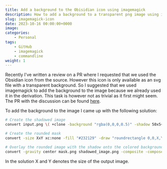 ```yaml
---
title: Add a background to the Obisidian icon using imagemagick
description: How to add a background to a transparent png image using imagemagick on Linux
slug: imagemagick-icon
date: 2023-10-16 00:00:00+0000
image: 
categories:
    - Personal
tags:
    - GitHub
    - imagemagick
    - commandline
weight: 1
---
```


Recently I've written a review on a PR where I requested that we used the Obsidian icon from the source. However this icon is only available as an svg file with a transparent background. So I suggested that we used imagemagick to add the background to the image because we already used it in the derivation. This task is however not as trivial as it first might seem. The PR with the discussion can be found [here](https://github.com/nixOS/nixpkgs/pull/260553).

To add the background to the image I came up with the following solution:
```bash
# Create the shadowed image
convert input.png \( +clone -background "rgba(0,0,0,0.5)" -shadow 50x5+5+5 \) +swap -background none -layers merge +repage shadowed_image.png

# Create the rounded mask
convert -size XxY xc:none -fill "#232129" -draw "roundrectangle 0,0,X,Y,35,35" mask.png 

# Overlay the rounded image with the shadow onto the colored background
convert -gravity center mask.png shadowed_image.png -composite -compose SrcIn rounded.png
```

In the solution X and Y denotes the size of the output image.
